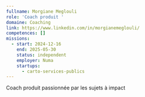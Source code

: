 ```yaml
---
fullname: Morgiane Meglouli
role: 'Coach produit '
domaine: Coaching
link: https://www.linkedin.com/in/morgianemeglouli/
competences: []
missions:
  - start: 2024-12-16
    end: 2025-05-30
    status: independent
    employer: Numa
    startups:
      - carto-services-publics
---
```

Coach produit passionnée par les sujets à impact 